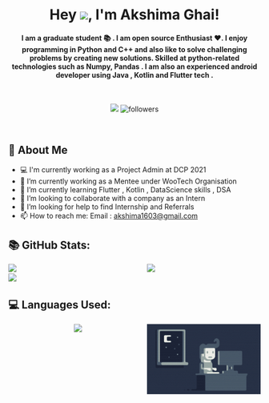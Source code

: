 <h1 align="center">Hey <img src="https://media.giphy.com/media/hvRJCLFzcasrR4ia7z/giphy.gif" width="28">, I'm Akshima Ghai!</h1>

<h4 align="center">I am a graduate student 📚 . I am open source Enthusiast ❤️. I enjoy programming in Python and C++ and also like to solve challenging problems by creating new solutions. Skilled at python-related technologies such as Numpy, Pandas . I am also an experienced android developer using Java , Kotlin and Flutter tech .</h4>
<br/>

<div align="center">

[<img src="https://img.shields.io/badge/linkedin-%230077B5.svg?&style=for-the-badge&logo=linkedin&logoColor=white">](https://www.linkedin.com/in/akshima-ghai-196932197/)
<img alt="followers" src="https://img.shields.io/github/followers/Akshima-Ghai?color=236ad3&labelColor=1155ba&style=for-the-badge&logo=github&label=Follow"/>
  
</div> 
<br/>


## 🧐 About Me
- 💻 I'm currently working as a Project Admin at DCP 2021
- 🔭 I’m currently working as a Mentee under WooTech Organisation
- 🌱 I’m currently learning Flutter , Kotlin , DataScience skills , DSA
- 👯 I’m looking to collaborate with a company as an Intern
- 🤔 I’m looking for help to find Internship and Referrals
- 📫 How to reach me: Email : akshima1603@gmail.com

## 📚 GitHub Stats:


<img  src="https://github-readme-stats.vercel.app/api?username=Akshima-Ghai&show_icons=true&hide_border=true&theme=tokyonight" width="45%" align="right" >

<img  src="https://github-readme-streak-stats.herokuapp.com/?user=Akshima-Ghai&hide_border=true&theme=tokyonight" width="45%" >
<br />

<img src="https://activity-graph.herokuapp.com/graph?username=Akshima-Ghai&bg_color=1F222E&color=F8D866&line=F85D7F&point=FFFFFF&hide_border=false" />

## 💻 Languages Used:

<div align="center">

  <img src="https://github-readme-stats.vercel.app/api/top-langs/?username=Akshima-Ghai&show_icons=true&theme=radical" width="42%" >
  <img width="45%" align="right" alt="Mern" src="https://raw.githubusercontent.com/AVS1508/AVS1508/master/assets/Night-Coding.gif" />
</div>

<br/>
